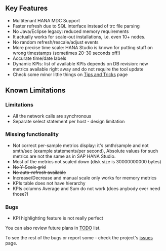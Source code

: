 ## Key Features
* Multitenant HANA MDC Support
* Faster refresh due to SQL interface instead of trc file parsing
* No Java/Eclipse legacy: reduced memory requirements
* It actually works for scale-out installations, i.e. even 10+ nodes.
* No random refresh/rescale/adjust events
* More precise time scale: HANA Studio is known for putting stuff on wrong timestamps (sometimes 20-30 seconds off!)
* Accurate time/date labels 
* Dynamic KPIs: list of available KPIs depends on DB revision: new metrics available right away and do not require the tool update
* Check some minor little things on [Tips and Tricks](/tips) page

## Known Limitations
### Limitations
* All the network calls are synchronous
* Separate select statement per host - design limitation

### Missing functionality
* Not correct per-sample metrics display: it's smth/sample and not smth/sec (example statements/per second), Absolute values for such metrics are not the same as in SAP HANA Studio.
* Most of the metrics not scaled down (disk size is 30000000000 bytes)
* ~~No Y-Scale grid~~
* ~~No auto-refresh available~~
* Increase/Decrease and manual scale only works for memory metrics
* KPIs table does not have hierarchy
* KPIs columns Average and Sum do not work (does anybody ever need those?)

### Bugs
* KPI highlighting feature is not really perfect

You can also review future plans in [TODO](/todo) list.

To see the rest of the bugs or report some - check the project's [issues](https://github.com/rybafish/rybafish/issues) page.
